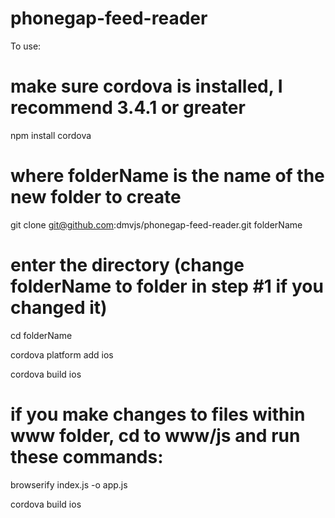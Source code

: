 phonegap-feed-reader
====================

To use:

# make sure cordova is installed, I recommend 3.4.1 or greater
npm install cordova

# where folderName is the name of the new folder to create
git clone git@github.com:dmvjs/phonegap-feed-reader.git folderName

# enter the directory (change folderName to folder in step #1 if you changed it)
cd folderName

cordova platform add ios

cordova build ios

# if you make changes to files within www folder, cd to www/js and run these commands:

browserify index.js -o app.js

cordova build ios





